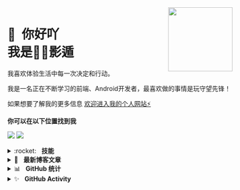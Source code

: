 <img src="https://avatars.githubusercontent.com/u/25096408?s=400&u=4fbecfae95dd41eff6a6c1e40d6afde90979f994&v=4" width="144" align="right" hspace="0" />

👋 &nbsp;你好吖 <br/> 我是😶‍🌫️影遁
======

我喜欢体验生活中每一次决定和行动。

我是一名正在不断学习的前端、Android开发者，最喜欢做的事情是玩守望先锋！

如果想要了解我的更多信息 [欢迎进入我的个人网站⚡️](https://shadowmeld.cool)

**你可以在以下位置找到我**

[<img src="https://img.shields.io/badge/website-%233867D6.svg?&style=for-the-badge&logoColor=white&logo=data:image/png;base64,iVBORw0KGgoAAAANSUhEUgAAABgAAAAYCAYAAADgdz34AAAAGXRFWHRTb2Z0d2FyZQBBZG9iZSBJbWFnZVJlYWR5ccllPAAAAOpJREFUeNpiYBjW4P///wpA3A/E5/9jgvNQOQVyDe//TzzoJ8VgATQXv0di34dibHIgPQLEWIBs+HwgTkDiO0AxDARA1RBnCVqwJEDF1sM0Y3HEeig/gWBwQSMU7nKk4EKxEN1AJDFknyhQGqlERzoTkh0OVEzhDth8AAMFSJEJ8/Z+LOr3Q+UakMQC0IOOBRbWSHovMDIyHoCK+5Po8g/oAky0Lg3AFgBdjGwzsm8+kmieALEZjFJwHlsQHaBiyBwgKqOhpa5+pNTVj6X4OI83o9G8qMBRkpJc2A18cU3zCoduVeaQAQABBgBb2mB8ePpZSAAAAABJRU5ErkJggg==">](https://shadowmeld.cool)
[<img src="https://img.shields.io/badge/instagram-%23833AB4.svg?&style=for-the-badge&logo=instagram&logoColor=white"/>](https://www.instagram.com/andrewmartin791/)

<details>
<summary>:rocket:&nbsp;&nbsp;&nbsp;<b>技能</b></summary>
<br/>
<img src="https://img.shields.io/badge/android-%2337C677.svg?&style=for-the-badge&logo=android&logoColor=white" alt="Android"/>
<img src="https://img.shields.io/badge/kotlin-%235C6ACA.svg?&style=for-the-badge&logo=kotlin&logoColor=white" alt="Kotlin"/>
<img src="https://img.shields.io/badge/java-%23ea2e2e.svg?&style=for-the-badge&logo=java&logoColor=white" alt="Java"/>
<img src="https://img.shields.io/badge/javascript%20-%23323330.svg?&style=for-the-badge&logo=javascript&logoColor=%23f7de1e" alt="JavaScript"/>
<img src="https://img.shields.io/badge/typescript%20-%233178c6.svg?&style=for-the-badge&logo=typescript&logoColor=white" alt="TypeScript"/>
<img src="https://img.shields.io/badge/html5-%23e34f26.svg?&style=for-the-badge&logo=html5&logoColor=white" alt="HTML5"/>
<img src="https://img.shields.io/badge/css3-%233573b5.svg?&style=for-the-badge&logo=css3&logoColor=white" alt="CSS3"/>
<img src="https://img.shields.io/badge/material%20design-%23222222.svg?&style=for-the-badge&logo=material-design&logoColor=white" alt="Material Design"/>
</details>

<details>
<summary>📝&nbsp;&nbsp;&nbsp;<b>最新博客文章</b></summary>
<br/>
<ul>
<li><a href="https://shadowmeld.dev/blog/1">Android Compose 翻页时钟实现</a></li>
<a href="https://shadowmeld.dev/blog"><i>More…</i></a>
</li>
</ul>
</details>

<details>
<summary>📊&nbsp;&nbsp;&nbsp;<b>GitHub 统计</b></summary>
<br/>
<img src="https://github-readme-stats.vercel.app/api?username=shadowmelds&show_icons=true&count_private=true&title_color=afc2ef&icon_color=afc2ef&theme=react" alt="GitHub Stats/Statistics" align="top"/>
<img src="https://github-readme-stats.vercel.app/api/top-langs/?username=shadowmelds&layout=compact&hide=java&title_color=afc2ef&icon_color=afc2ef&theme=react" alt="GitHub Top or Most Used Languages" align="top"/>
</details>

<details>
<summary>✨&nbsp;&nbsp;&nbsp;<b>GitHub Activity</b></summary>
<br/>
<ol>
<li> 个人网站 <a href="https://github.com/shadowmelds/shadowmelds.github.io">shadowmelds/shadowmelds.github.io</a></li>
<li> Android 音乐播放器 <a href="https://github.com/shadowmelds/DemoMusicPlayer">shadowmelds/DemoMusicPlayer</a></li>
</ol>
</details>
